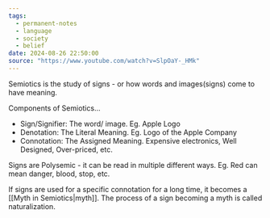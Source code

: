 ```yaml
---
tags:
  - permanent-notes
  - language 
  - society 
  - belief 
date: 2024-08-26 22:50:00
source: "https://www.youtube.com/watch?v=SlpOaY-_HMk"
---
```


Semiotics is the study of signs - or how words and images(signs) come to have meaning.

Components of Semiotics...

- Sign/Signifier: The word/ image. Eg. Apple Logo
- Denotation: The Literal Meaning. Eg. Logo of the Apple Company
- Connotation: The Assigned Meaning. Expensive electronics, Well Designed, Over-priced, etc.

Signs are Polysemic - it can be read in multiple different ways. Eg. Red can mean danger, blood, stop, etc.

If signs are used for a specific connotation for a long time, it becomes a [[Myth in Semiotics|myth]]. The process of a sign becoming a myth is called naturalization.